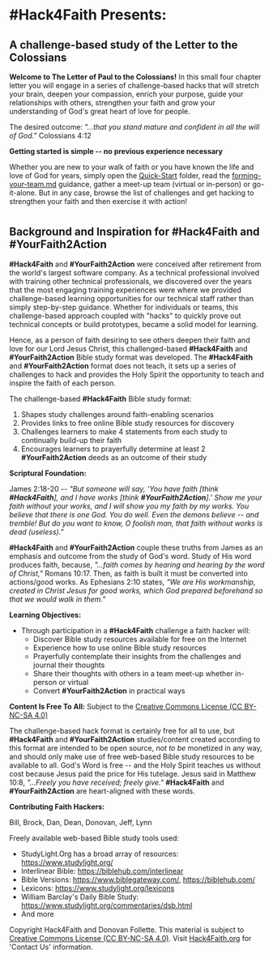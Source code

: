 # #Hack4Faith Presents:

## A challenge-based study of the Letter to the Colossians 

**Welcome to The Letter of Paul to the Colossians!** In this small four chapter letter you will engage in a series of challenge-based hacks that will stretch your brain, deepen your compassion, enrich your purpose, guide your relationships with others, strengthen your faith and grow your understanding of God's great heart of love for people.

The desired outcome: *"...that you stand mature and confident in all the will of God."* Colossians 4:12

**Getting started is simple -- no previous experience necessary**

Whether you are new to your walk of faith or you have known the life and love of God for years, simply open the [Quick-Start](https://github.com/hack4faith/colossians/tree/main/Quick-Start) folder, read the [forming-your-team.md](https://github.com/hack4faith/colossians/blob/main/Quick-Start/forming-your-team.md) guidance, gather a meet-up team (virtual or in-person) or go-it-alone. But in any case, browse the list of challenges and get hacking to strengthen your faith and then exercise it with action!



# 
## Background and Inspiration for #Hack4Faith and #YourFaith2Action

**#Hack4Faith** and **#YourFaith2Action** were conceived after retirement from the world's largest software company. As a technical professional involved with training other technical professionals, we discovered over the years that the most engaging training experiences were where we provided challenge-based learning opportunities for our technical staff rather than simply step-by-step guidance. Whether for individuals or teams, this challenge-based approach coupled with "hacks" to quickly prove out technical concepts or build prototypes, became a solid model for learning.

Hence, as a person of faith desiring to see others deepen their faith and love for our Lord Jesus Christ, this challenged-based **#Hack4Faith** and **#YourFaith2Action** Bible study format was developed. The **#Hack4Faith** and **#YourFaith2Action** format does not teach, it sets up a series of challenges to hack and provides the Holy Spirit the opportunity to teach and inspire the faith of each person. 

The challenge-based **#Hack4Faith** Bible study format:
1. Shapes study challenges around faith-enabling scenarios
1. Provides links to free online Bible study resources for discovery
1. Challenges learners to make 4 statements from each study to continually build-up their faith
1. Encourages learners to prayerfully determine at least 2 **#YourFaith2Action** deeds as an outcome of their study

**Scriptural Foundation:**

James 2:18-20 -- *"But someone will say, 'You have faith [think **#Hack4Faith**], and I have works [think **#YourFaith2Action**].' Show me your faith without your works, and I will show you my faith by my works. You believe that there is one God. You do well. Even the demons believe -- and tremble! But do you want to know, O foolish man, that faith without works is dead (useless)."*

**#Hack4Faith** and **#YourFaith2Action** couple these truths from James as an emphasis and outcome from the study of God's word. Study of His word produces faith, because, *"…faith comes by hearing and hearing by the word of Christ,"* Romans 10:17. Then, as faith is built it must be converted into actions/good works. As Ephesians 2:10 states, *"We are His workmanship, created in Christ Jesus for good works, which God prepared beforehand so that we would walk in them."*

**Learning Objectives:**
- Through participation in a **#Hack4Faith** challenge a faith hacker will:
    - Discover Bible study resources available for free on the Internet
    - Experience how to use online Bible study resources
    - Prayerfully contemplate their insights from the challenges and journal their thoughts
    - Share their thoughts with others in a team meet-up whether in-person or virtual
    - Convert **#YourFaith2Action** in practical ways

**Content Is Free To All:** Subject to the [Creative Commons License (CC BY-NC-SA 4.0)](https://creativecommons.org/licenses/by-nc-sa/4.0/)

The challenge-based hack format is certainly free for all to use, but **#Hack4Faith** and **#YourFaith2Action** studies/content created according to this format are intended to be open source, *not to be* monetized in any way, and should only make use of free web-based Bible study resources to be available to all. God's Word is free -- and the Holy Spirit teaches us without cost because Jesus paid the price for His tutelage. Jesus said in Matthew 10:8, *"…Freely you have received; freely give."* **#Hack4Faith** and **#YourFaith2Action** are heart-aligned with these words.

**Contributing Faith Hackers:**

Bill, Brock, Dan, Dean, Donovan, Jeff, Lynn

Freely available web-based Bible study tools used:
- StudyLight.Org has a broad array of resources: https://www.studylight.org/
- Interlinear Bible: https://biblehub.com/interlinear
- Bible Versions: https://www.biblegateway.com/, https://biblehub.com/
- Lexicons: https://www.studylight.org/lexicons
- William Barclay's Daily Bible Study: https://www.studylight.org/commentaries/dsb.html
- And more


Copyright Hack4Faith and Donovan Follette. This material is subject to [Creative Commons License (CC BY-NC-SA 4.0)](https://creativecommons.org/licenses/by-nc-sa/4.0/).
Visit [Hack4Faith.org](https://www.hack4faith.org/) for 'Contact Us' information.